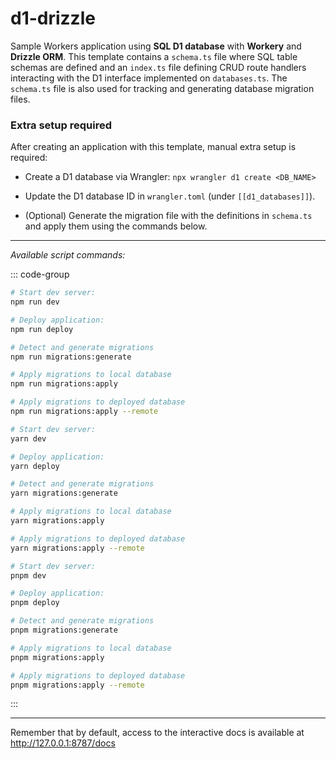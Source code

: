 
# d1-drizzle

Sample Workers application using **SQL D1 database** with **Workery** and **Drizzle ORM**. This template contains a `schema.ts` file where SQL table schemas are defined and an `index.ts` file defining CRUD route handlers interacting with the D1 interface implemented on `databases.ts`. The `schema.ts` file is also used for tracking and generating database migration files.

### Extra setup required

After creating an application with this template, manual extra setup is required:

- Create a D1 database via Wrangler: `npx wrangler d1 create <DB_NAME>`

- Update the D1 database ID in `wrangler.toml` (under `[[d1_databases]]`).

- (Optional) Generate the migration file with the definitions in `schema.ts` and apply them using the commands below. 

---

*Available script commands:*

::: code-group
```sh [npm]
# Start dev server:
npm run dev

# Deploy application:
npm run deploy

# Detect and generate migrations
npm run migrations:generate

# Apply migrations to local database
npm run migrations:apply

# Apply migrations to deployed database
npm run migrations:apply --remote
```
```sh [yarn]
# Start dev server:
yarn dev

# Deploy application:
yarn deploy

# Detect and generate migrations
yarn migrations:generate

# Apply migrations to local database
yarn migrations:apply

# Apply migrations to deployed database
yarn migrations:apply --remote
```
```sh [pnpm]
# Start dev server:
pnpm dev

# Deploy application:
pnpm deploy

# Detect and generate migrations
pnpm migrations:generate

# Apply migrations to local database
pnpm migrations:apply

# Apply migrations to deployed database
pnpm migrations:apply --remote
```
:::

---

Remember that by default, access to the interactive docs is available at http://127.0.0.1:8787/docs
